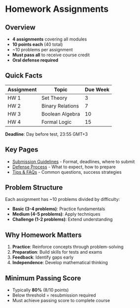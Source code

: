 # Homework Assignments

## Overview

- **4 assignments** covering all modules
- **10 points each** (40 total)
- ~10 problems per assignment
- **Must pass all** to receive course credit
- **Oral defense required**

## Quick Facts

| Assignment | Topic | Due Week |
|------------|-------|----------|
| HW 1 | Set Theory | 3 |
| HW 2 | Binary Relations | 7 |
| HW 3 | Boolean Algebra | 10 |
| HW 4 | Formal Logic | 15 |

**Deadline**: Day before test, 23:55 GMT+3

## Key Pages

- [Submission Guidelines](./submission.md) - Format, deadlines, where to submit
- [Defense Process](./defense.md) - What to expect, how to prepare
- [Tips & FAQs](./tips.md) - Common questions, success strategies

## Problem Structure

Each assignment has ~10 problems divided by difficulty:

- **Basic (3-4 problems)**: Practice fundamentals
- **Medium (4-5 problems)**: Apply techniques
- **Challenge (1-2 problems)**: Extend understanding

## Why Homework Matters

1. **Practice**: Reinforce concepts through problem-solving
2. **Preparation**: Build skills for tests and exams
3. **Feedback**: Identify gaps early
4. **Independence**: Develop mathematical thinking

## Minimum Passing Score

- Typically **80%** (8/10 points)
- Below threshold = resubmission required
- Must achieve passing score to complete course
